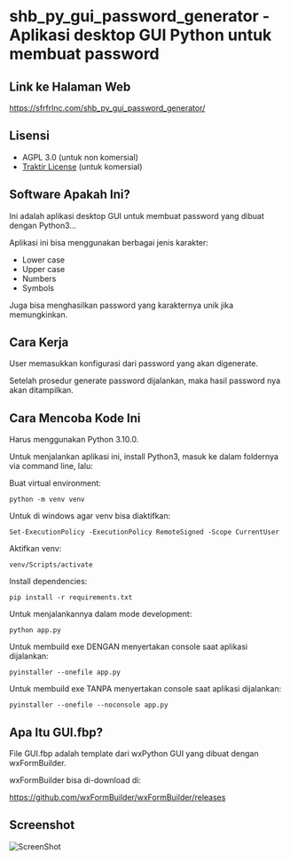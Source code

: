 # shb_py_gui_password_generator - Aplikasi desktop GUI Python untuk membuat password

## Link ke Halaman Web

https://sfrfrlnc.com/shb_py_gui_password_generator/

## Lisensi

- AGPL 3.0 (untuk non komersial)
- [Traktir License](https://sfrfrlnc.com/traktir-license/) (untuk komersial)

## Software Apakah Ini?

Ini adalah aplikasi desktop GUI untuk membuat password yang dibuat dengan Python3...

Aplikasi ini bisa menggunakan berbagai jenis karakter:

-   Lower case
-   Upper case
-   Numbers
-   Symbols

Juga bisa menghasilkan password yang karakternya unik jika memungkinkan.

## Cara Kerja

User memasukkan konfigurasi dari password yang akan digenerate.

Setelah prosedur generate password dijalankan, maka hasil password nya akan ditampilkan.

## Cara Mencoba Kode Ini

Harus menggunakan Python 3.10.0.

Untuk menjalankan aplikasi ini, install Python3, masuk ke dalam foldernya via command line, lalu:

Buat virtual environment:

```
python -m venv venv
```

Untuk di windows agar venv bisa diaktifkan:

```
Set-ExecutionPolicy -ExecutionPolicy RemoteSigned -Scope CurrentUser
```

Aktifkan venv:

```
venv/Scripts/activate
```

Install dependencies:

```
pip install -r requirements.txt
```

Untuk menjalankannya dalam mode development:

```
python app.py
```

Untuk membuild exe DENGAN menyertakan console saat aplikasi dijalankan:

```
pyinstaller --onefile app.py
```

Untuk membuild exe TANPA menyertakan console saat aplikasi dijalankan:

```
pyinstaller --onefile --noconsole app.py
```

## Apa Itu GUI.fbp?

File GUI.fbp adalah template dari wxPython GUI yang dibuat dengan wxFormBuilder.

wxFormBuilder bisa di-download di:

https://github.com/wxFormBuilder/wxFormBuilder/releases

## Screenshot

![ScreenShot](https://github.com/shbfrlnc/shbfrlnc-images/blob/main/gratisan/shb_py_gui_password_generator/screenshot-1.png?raw=true)
